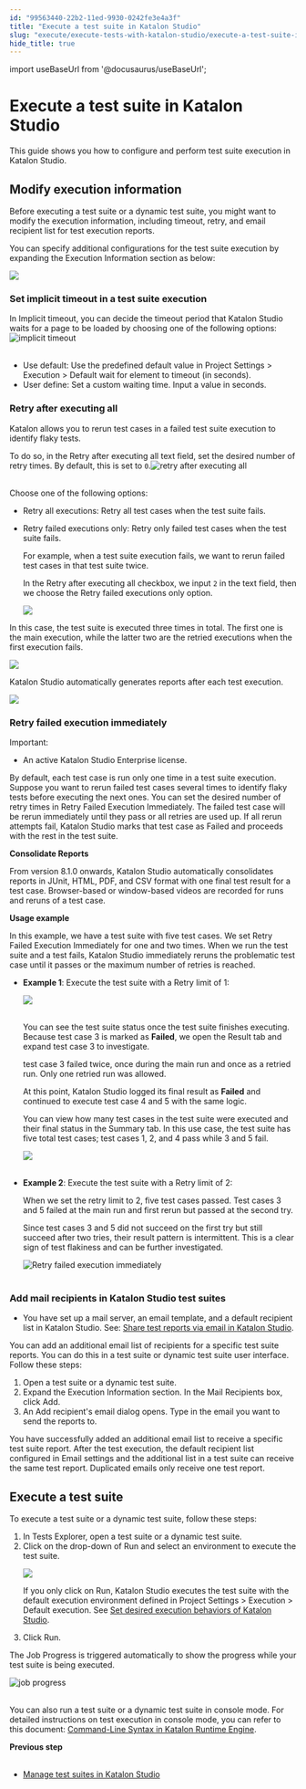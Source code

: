 ```yaml
---
id: "99563440-22b2-11ed-9930-0242fe3e4a3f"
title: "Execute a test suite in Katalon Studio"
slug: "execute/execute-tests-with-katalon-studio/execute-a-test-suite-in-katalon-studio"
hide_title: true
---
```

import useBaseUrl from '@docusaurus/useBaseUrl';


# <a id="concept-5022" class="anchor_top_offset"/><a id="ariaid-title1" class="anchor_top_offset"/>Execute a test suite in <span xmlns="http://www.w3.org/1999/xhtml" className="ph">Katalon Studio</span> 

<p xmlns="http://www.w3.org/1999/xhtml" className="p">This guide shows you how to configure and perform test suite execution in <span className="ph">Katalon Studio</span>.</p> 

## <a id="id_2" class="anchor_top_offset"/>Modify execution information

<p xmlns="http://www.w3.org/1999/xhtml" className="shortdesc">Before executing a test suite or a dynamic test suite, you might want to modify the execution information, including timeout, retry, and email recipient list for test execution reports.</p> 
<p xmlns="http://www.w3.org/1999/xhtml" className="p">You can specify additional configurations for the test suite execution by expanding the <span className="ph uicontrol">Execution Information</span> section as below:</p> 
<p xmlns="http://www.w3.org/1999/xhtml" className="p"><img className="image" width={700} src={useBaseUrl("/be4e4860-64ab-11ed-a602-0242cfbc79b5.png")} /></p> 

### <a id="concept-8095" class="anchor_top_offset"/>Set implicit timeout in a test suite execution

<p xmlns="http://www.w3.org/1999/xhtml" className="p">In <span className="ph uicontrol">Implicit timeout</span>, you can decide the timeout period that Katalon Studio waits for a page to be loaded by choosing one of the following options:<img className="image" src={useBaseUrl("https://github.com/katalon-studio/docs-images/raw/master/katalon-studio/docs/create-test-suite/implicit-timeout.png")} width={500} alt="implicit timeout" /><br /><br /></p> 
<div xmlns="http://www.w3.org/1999/xhtml" className="p"><ul className="ul"><li className="li"><span className="ph uicontrol">Use default</span>: Use the predefined default value in <span className="ph uicontrol">Project Settings</span> &gt; <span className="ph uicontrol">Execution</span> &gt; <span className="ph uicontrol">Default wait for element to timeout (in seconds)</span>.</li><li className="li"><span className="ph uicontrol">User define</span>: Set a custom waiting time. Input a value in seconds.</li></ul></div>

### <a id="concept-8352" class="anchor_top_offset"/>Retry after executing all

<p xmlns="http://www.w3.org/1999/xhtml" className="p">Katalon allows you to rerun test cases in a failed test suite execution to identify flaky tests.</p> 
<p xmlns="http://www.w3.org/1999/xhtml" className="p">To do so, in the <span className="ph uicontrol">Retry after executing all</span> text field, set the desired number of retry times. By default, this is set to <code className="ph codeph">0</code>.<img className="image" src={useBaseUrl("https://github.com/katalon-studio/docs-images/raw/master/katalon-studio/docs/dynamic-test-suite-ks/KS-DYNAMIC-Retry-options.png")} width={350} alt="retry after executing all" /><br /><br /></p> 
<div xmlns="http://www.w3.org/1999/xhtml" className="p">Choose one of the following options:<ul className="ul"><li className="li"><span className="ph uicontrol">Retry all executions</span>: Retry all test cases when the test suite fails.</li><li className="li">
      <p className="p"><span className="ph uicontrol">Retry failed executions only</span>: Retry only failed test cases when the test suite fails.</p>
      <p className="p">For example, when a test suite execution fails, we want to rerun failed test cases in that test suite twice.</p>
      <p className="p">In the <span className="ph uicontrol">Retry after executing all</span> checkbox, we input <code className="ph codeph">2</code> in the text field, then we choose the <span className="ph uicontrol">Retry failed executions only</span> option.</p><p className="p"><img className="image" width={350} src={useBaseUrl("/be3bd1d0-64ab-11ed-a602-0242cfbc79b5.png")} /></p>
    </li></ul></div>
<p xmlns="http://www.w3.org/1999/xhtml" className="p">In this case, the test suite is executed three times in total. The first one is the main execution, while the latter two are the retried executions when the first execution fails.</p> 
<p xmlns="http://www.w3.org/1999/xhtml" className="p"><img className="image" width={600} src={useBaseUrl("/be184440-64ab-11ed-a602-0242cfbc79b5.png")} /></p> 
<p xmlns="http://www.w3.org/1999/xhtml" className="p">Katalon Studio automatically generates reports after each test execution.</p> 
<p xmlns="http://www.w3.org/1999/xhtml" className="p"><img className="image" width={500} src={useBaseUrl("/bdfe0580-64ab-11ed-a602-0242cfbc79b5.png")} /></p> 

### <a id="concept-6469" class="anchor_top_offset"/>Retry failed execution immediately

<div xmlns="http://www.w3.org/1999/xhtml" className="note important note_important"><span className="note__title">Important:</span> 
  <ul className="ul"><li className="li">
      <p className="p">An active Katalon Studio Enterprise license.</p>
    </li></ul>
</div>
<p xmlns="http://www.w3.org/1999/xhtml" className="p">By default, each test case is run only one time in a test suite execution. Suppose you want to rerun failed test cases several times to identify flaky tests before executing the next ones. You can set the desired number of retry times in <span className="ph uicontrol">Retry Failed Execution Immediately</span>. The failed test case will be rerun immediately until they pass or all retries are used up. If all rerun attempts fail, Katalon Studio marks that test case as <span className="ph uicontrol">Failed</span> and proceeds with the rest in the test suite.</p> 
<p xmlns="http://www.w3.org/1999/xhtml" className="p"><strong className="ph b">Consolidate Reports</strong></p> 
<p xmlns="http://www.w3.org/1999/xhtml" className="p">From version 8.1.0 onwards, Katalon Studio automatically consolidates reports in JUnit, HTML, PDF, and CSV format with one final test result for a test case. Browser-based or window-based videos are recorded for runs and reruns of a test case.</p> 
<p xmlns="http://www.w3.org/1999/xhtml" className="p"><strong className="ph b">Usage example</strong></p> 
<p xmlns="http://www.w3.org/1999/xhtml" className="p">In this example, we have a test suite with five test cases. We set <span className="ph uicontrol">Retry Failed Execution Immediately</span> for one and two times. When we run the test suite and a test fails, Katalon Studio immediately reruns the problematic test case until it passes or the maximum number of retries is reached.</p> 
<ul xmlns="http://www.w3.org/1999/xhtml" className="ul"><li className="li">     <p className="p"> <strong className="ph b">Example 1</strong>: Execute the test suite with a Retry limit of 1:</p>     <p className="p"><img className="image" src={useBaseUrl("https://github.com/katalon-studio/docs-images/raw/master/katalon-studio/docs/create-test-suite/ts-with-5-tc-and-retry-fail-1.png")} width={500} /><br /><br /></p>     <p className="p">You can see the test suite status once the test suite finishes executing. Because test case 3 is marked as <strong className="ph b">Failed</strong>, we open the <span className="ph uicontrol">Result</span> tab and expand test case 3 to investigate.</p>     <p className="p">test case 3 failed twice, once during the main run and once as a retried run. Only one retried run was allowed.</p>     <p className="p">At this point, <span className="ph">Katalon Studio</span> logged its final result as <strong className="ph b">Failed</strong> and continued to execute test case 4 and 5 with the same logic.</p>     <p className="p">You can view how many test cases in the test suite were executed and their final status in the <span className="ph uicontrol">Summary</span> tab. In this use case, the test suite has five total test cases; test cases 1, 2, and 4 pass while 3 and 5 fail.</p>     <p className="p"><img className="image" src={useBaseUrl("https://github.com/katalon-studio/docs-images/raw/master/katalon-studio/docs/create-test-suite/retry-usage-example-result.png")} width={600} /><br /><br /></p>   </li><li className="li">     <p className="p"><strong className="ph b">Example 2</strong>: Execute the test suite with a Retry limit of 2:</p>     <p className="p">When we set the retry limit to 2, five test cases passed. Test cases 3 and 5 failed at the main run and first rerun but passed at the second try.</p>     <p className="p">Since test cases 3 and 5 did not succeed on the first try but still succeed after two tries, their result pattern is intermittent. This is a clear sign of test flakiness and can be further investigated.</p>     <p className="p"><img className="image" src={useBaseUrl("https://github.com/katalon-studio/docs-images/raw/master/katalon-studio/docs/create-test-suite/retry-2-times-result.png")} width={600} alt="Retry failed execution immediately" /><br /><br /></p>   </li></ul> 

### <a id="task-2165" class="anchor_top_offset"/>Add mail recipients in <span xmlns="http://www.w3.org/1999/xhtml" className="ph">Katalon Studio</span>  test suites

<div xmlns="http://www.w3.org/1999/xhtml" className="section prereq p"><ul className="ul"><li className="li"><p className="p">You have  set up a mail server, an email template, and a default recipient list in <span className="ph">Katalon Studio</span>. See: <a className="xref" href="/docs/analyze/reports/manage-reports/share-test-reports-via-email-in-katalon-studio">Share test reports via email in <span className="ph">Katalon Studio</span></a>.</p></li></ul></div>
<section xmlns="http://www.w3.org/1999/xhtml" className="section context">You can add an additional email list of recipients for a specific test suite reports. You can do this in a test suite or dynamic test suite user interface. Follow these steps:</section> 
<ol xmlns="http://www.w3.org/1999/xhtml" className="ol steps"><li className="li step"><span className="ph cmd">Open a test suite or a dynamic test suite.</span></li><li className="li step"><span className="ph cmd">Expand the <span className="ph uicontrol">Execution Information</span> section. In the <span className="ph uicontrol">Mail Recipients</span> box, click <span className="ph uicontrol">Add</span>.</span></li><li className="li step"><span className="ph cmd">An <span className="ph uicontrol">Add recipient's email</span> dialog opens. Type in the email you want to send the reports to.</span></li></ol> 
<section xmlns="http://www.w3.org/1999/xhtml" className="section result">You have successfully added an additional email list to receive a specific test suite report. After the test execution, the default recipient list configured in <span className="ph uicontrol">Email settings</span> and the additional list in a test suite can receive the same test report. Duplicated emails only receive one test report.</section> 

## <a id="task-1705" class="anchor_top_offset"/>Execute a test suite

<section xmlns="http://www.w3.org/1999/xhtml" className="section context">To execute a test suite or a dynamic test suite, follow these steps:</section> 
<ol xmlns="http://www.w3.org/1999/xhtml" className="ol steps"><li className="li step stepexpand"><span className="ph cmd">In <span className="ph uicontrol">Tests Explorer</span>, open a test suite or a dynamic test suite.</span></li><li className="li step stepexpand"><span className="ph cmd">Click on the drop-down of <span className="ph uicontrol">Run</span> and select an environment to execute the test suite.</span><div className="itemgroup info">       <p className="p"><img className="image" width={250} src={useBaseUrl("/138e0150-3241-11ed-9930-0242fe3e4a3f.png")} /></p>       <p className="p">If you only click on <span className="ph uicontrol">Run</span>, Katalon Studio executes the test suite with the default execution environment defined in <span className="ph uicontrol">Project Settings</span> &gt; <span className="ph uicontrol">Execution</span> &gt; <span className="ph uicontrol">Default execution</span>. See <a className="xref" href="/docs/author/manage-projects/project-settings/set-desired-execution-behaviors-of-katalon-studio">Set desired execution behaviors of   <span className="ph">Katalon Studio</span></a>.</p>     </div></li><li className="li step stepexpand"><span className="ph cmd">Click <span className="ph uicontrol">Run</span>.</span></li></ol> 
<section xmlns="http://www.w3.org/1999/xhtml" className="section result">   <p className="p">The <span className="ph uicontrol">Job Progress</span> is triggered automatically to show the progress while your test suite is being executed.</p><img className="image" src={useBaseUrl("https://github.com/katalon-studio/docs-images/raw/master/katalon-studio/docs/create-test-suite/job-progress.png")} width={600} alt="job progress" /><br /><br />   <p className="p">You can also run a test suite or a dynamic test suite in console mode. For detailed instructions on test execution in console mode, you can refer to this document: <a className="xref" href="/docs/execute/katalon-runtime-engine/command-line-syntax-in-katalon-runtime-engine">Command-Line Syntax in Katalon Runtime Engine</a>.</p> </section> 
<nav xmlns="http://www.w3.org/1999/xhtml" role="navigation" className="related-links"><div className="linklist"><strong>Previous step</strong><br /><br /><ul className="linklist"><li className="linklist"><a className="link" href="/docs/organize/manage-tests/test-suite/manage-test-suites-in-katalon-studio">Manage test suites in Katalon Studio</a></li></ul></div></nav> 

